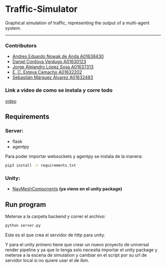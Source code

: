 # Traffic-Simulator

Graphical simulation of traffic, representing the output of a multi-agent system.

---

### Contributors

- [Andres Eduardo Nowak de Anda A01638430](https://github.com/andresnowak)
- [Daniel Cordova Verdugo A01630123](https://github.com/DanielCordovaV)
- [Jorge Alejandro López Sosa A01637313](https://github.com/jloftw)
- [E. C. Esteva Camacho A01632202](https://github.com/A01632202)
- [Sebastián Márquez Álvarez A01632483](https://github.com/SebastianMarAlv)

### Link a video de como se instala y corre todo
[video](https://youtu.be/6beJN9lNgJY)

## Requirements
### Server:
- flask
- agentpy

Para poder importar websockets y agentpy se instala de la manera:
```bash
pip3 install -r requirements.txt
```

### Unity:
- [NavMeshComponents](https://github.com/Unity-Technologies/NavMeshComponents) **(ya viene en el unity package)**

## Run program
Meterse a la carpeta backend y correr el archivo:
```bash
python server.py
```
Este es el que crea el servidor de http para unity.

Y para el unity primero tiene que crear un nuevo proyecto de universal render pipeline y ya que lo tenga solo necesita importar el unity package y meterse a la escena de simulation y cambiar en el script por su url de servidor local si no quiere usar el de ibm.
